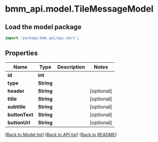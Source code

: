 # bmm_api.model.TileMessageModel

## Load the model package
```dart
import 'package:bmm_api/api.dart';
```

## Properties
Name | Type | Description | Notes
------------ | ------------- | ------------- | -------------
**id** | **int** |  | 
**type** | **String** |  | 
**header** | **String** |  | [optional] 
**title** | **String** |  | [optional] 
**subtitle** | **String** |  | [optional] 
**buttonText** | **String** |  | [optional] 
**buttonUrl** | **String** |  | [optional] 

[[Back to Model list]](../README.md#documentation-for-models) [[Back to API list]](../README.md#documentation-for-api-endpoints) [[Back to README]](../README.md)


